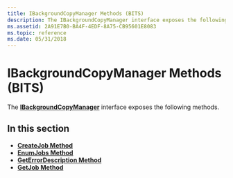 ```yaml
---
title: IBackgroundCopyManager Methods (BITS)
description: The IBackgroundCopyManager interface exposes the following methods. | IBackgroundCopyManager Methods (BITS)
ms.assetid: 2A91E7B0-BA4F-4EDF-8A75-CB95601E8083
ms.topic: reference
ms.date: 05/31/2018
---
```


# IBackgroundCopyManager Methods (BITS)

The [**IBackgroundCopyManager**](/windows/desktop/api/Bits/nn-bits-ibackgroundcopymanager) interface exposes the following methods.

## In this section

-   [**CreateJob Method**](/windows/desktop/api/Bits/nf-bits-ibackgroundcopymanager-createjob)
-   [**EnumJobs Method**](/windows/desktop/api/Bits/nf-bits-ibackgroundcopymanager-enumjobs)
-   [**GetErrorDescription Method**](/windows/desktop/api/Bits/nf-bits-ibackgroundcopymanager-geterrordescription)
-   [**GetJob Method**](/windows/desktop/api/Bits/nf-bits-ibackgroundcopymanager-getjob)

 

 




